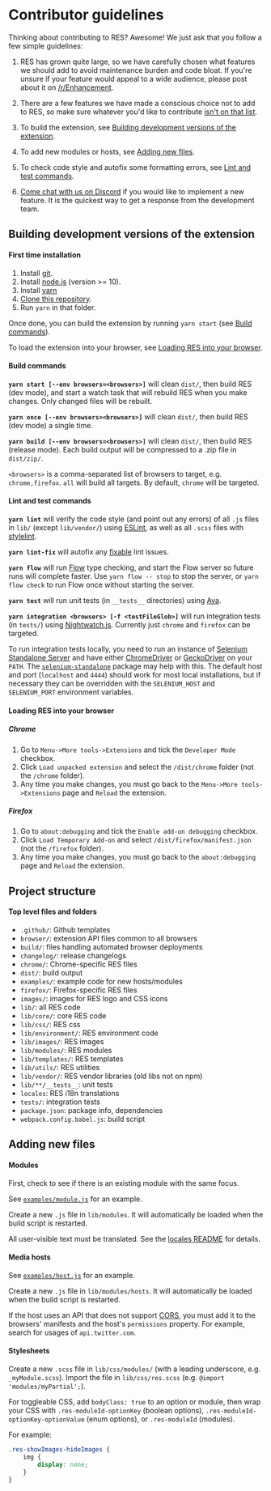 # Contributor guidelines

Thinking about contributing to RES? Awesome! We just ask that you follow a few simple guidelines:

1. RES has grown quite large, so we have carefully chosen what features we should add to avoid maintenance burden and code bloat. If you're unsure if your feature would appeal to a wide audience, please post about it on [/r/Enhancement](https://www.reddit.com/r/Enhancement/).

1. There are a few features we have made a conscious choice not to add to RES, so make sure whatever you'd like to contribute [isn't on that list](https://www.reddit.com/r/Enhancement/wiki/rejectedfeaturerequests).

1. To build the extension, see [Building development versions of the extension](#building-development-versions-of-the-extension).

1. To add new modules or hosts, see [Adding new files](#adding-new-files).

1. To check code style and autofix some formatting errors, see [Lint and test commands](#lint-and-test-commands).

1. [Come chat with us on Discord](https://discord.gg/UzkFNNa) if you would like to implement a new feature. It is the quickest way to get a response from the development team.

## Building development versions of the extension

#### First time installation

1. Install [git](https://git-scm.com/).
1. Install [node.js](https://nodejs.org) (version >= 10).
1. Install [yarn](https://yarnpkg.com/lang/en/docs/install/)
1. [Clone this repository](https://help.github.com/articles/cloning-a-repository/).
1. Run `yarn` in that folder.

Once done, you can build the extension by running `yarn start` (see [Build commands](#build-commands)).

To load the extension into your browser, see [Loading RES into your browser](#loading-res-into-your-browser).

#### Build commands

**`yarn start [--env browsers=<browsers>]`** will clean `dist/`, then build RES (dev mode), and start a watch task that will rebuild RES when you make changes. Only changed files will be rebuilt.

**`yarn once [--env browsers=<browsers>]`** will clean `dist/`, then build RES (dev mode) a single time.

**`yarn build [--env browsers=<browsers>]`** will clean `dist/`, then build RES (release mode). Each build output will be compressed to a .zip file in `dist/zip/`.

`<browsers>` is a comma-separated list of browsers to target, e.g. `chrome,firefox`. `all` will build all targets. By default, `chrome` will be targeted.

#### Lint and test commands

**`yarn lint`** will verify the code style (and point out any errors) of all `.js` files in `lib/` (except `lib/vendor/`) using [ESLint](http://eslint.org/), as well as all `.scss` files with [stylelint](https://stylelint.io/).

**`yarn lint-fix`** will autofix any [fixable](http://eslint.org/docs/user-guide/command-line-interface#fix) lint issues.

**`yarn flow`** will run [Flow](https://flowtype.org/) type checking, and start the Flow server so future runs will complete faster. Use `yarn flow -- stop` to stop the server, or `yarn flow check` to run Flow once without starting the server.

**`yarn test`** will run unit tests (in `__tests__` directories) using [Ava](https://github.com/avajs/ava).

**`yarn integration <browsers> [-f <testFileGlob>]`** will run integration tests (in `tests/`) using [Nightwatch.js](http://nightwatchjs.org/).
Currently just `chrome` and `firefox` can be targeted.

To run integration tests locally, you need to run an instance of [Selenium Standalone Server](http://www.seleniumhq.org/download/) and have either [ChromeDriver](https://sites.google.com/a/chromium.org/chromedriver/home) or [GeckoDriver](https://github.com/mozilla/geckodriver) on your `PATH`.
The [`selenium-standalone`](https://www.npmjs.com/package/selenium-standalone) package may help with this.
The default host and port (`localhost` and `4444`) should work for most local installations, but if necessary they can be overridden with the `SELENIUM_HOST` and `SELENIUM_PORT` environment variables.

#### Loading RES into your browser

##### Chrome

1. Go to `Menu->More tools->Extensions` and tick the `Developer Mode` checkbox.
1. Click `Load unpacked extension` and select the `/dist/chrome` folder (not the `/chrome` folder).
1. Any time you make changes, you must go back to the `Menu->More tools->Extensions` page and `Reload` the extension.

##### Firefox

1. Go to `about:debugging` and tick the `Enable add-on debugging` checkbox.
1. Click `Load Temporary Add-on` and select `/dist/firefox/manifest.json` (not the `/firefox` folder).
1. Any time you make changes, you must go back to the `about:debugging` page and `Reload` the extension.

## Project structure

#### Top level files and folders

  - `.github/`: Github templates
  - `browser/`: extension API files common to all browsers
  - `build/`: files handling automated browser deployments
  - `changelog/`: release changelogs
  - `chrome/`: Chrome-specific RES files
  - `dist/`: build output
  - `examples/`: example code for new hosts/modules
  - `firefox/`: Firefox-specific RES files
  - `images/`: images for RES logo and CSS icons
  - `lib/`: all RES code
  - `lib/core/`: core RES code
  - `lib/css/`: RES css
  - `lib/environment/`: RES environment code
  - `lib/images/`: RES images
  - `lib/modules/`: RES modules
  - `lib/templates/`: RES templates
  - `lib/utils/`: RES utilities
  - `lib/vendor/`: RES vendor libraries (old libs not on npm)
  - `lib/**/__tests__`: unit tests
  - `locales`: RES i18n translations
  - `tests/`: integration tests
  - `package.json`: package info, dependencies
  - `webpack.config.babel.js`: build script

## Adding new files

#### Modules

First, check to see if there is an existing module with the same focus.

See [`examples/module.js`](https://github.com/honestbleeps/Reddit-Enhancement-Suite/blob/master/examples/module.js) for an example.

Create a new `.js` file in `lib/modules`.
It will automatically be loaded when the build script is restarted.

All user-visible text must be translated. See the [locales README](/locales/locales/README.md) for details.

#### Media hosts

See [`examples/host.js`](https://github.com/honestbleeps/Reddit-Enhancement-Suite/blob/master/examples/host.js) for an example.

Create a new `.js` file in `lib/modules/hosts`.
It will automatically be loaded when the build script is restarted.

If the host uses an API that does not support [CORS](https://en.wikipedia.org/wiki/Cross-origin_resource_sharing), you must add it to the browsers' manifests and the host's `permissions` property. For example, search for usages of `api.twitter.com`.

#### Stylesheets

Create a new `.scss` file in `lib/css/modules/` (with a leading underscore, e.g. `_myModule.scss`).
Import the file in `lib/css/res.scss` (e.g. `@import 'modules/myPartial';`).

For toggleable CSS, add `bodyClass: true` to an option or module, then wrap your CSS with `.res-moduleId-optionKey` (boolean options), `.res-moduleId-optionKey-optionValue` (enum options), or `.res-moduleId` (modules).

For example:
```scss
.res-showImages-hideImages {
	img {
		display: none;
	}
}
```

